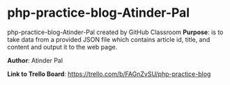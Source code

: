 # php-practice-blog-Atinder-Pal
php-practice-blog-Atinder-Pal created by GitHub Classroom
**Purpose**: is to take data from a provided JSON file which contains article id, title, and content and output it to the web page.

**Author**: Atinder Pal

**Link to Trello Board**: https://trello.com/b/FAGnZvSU/php-practice-blog
